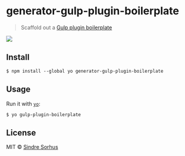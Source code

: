 # generator-gulp-plugin-boilerplate

> Scaffold out a [Gulp plugin boilerplate](https://github.com/sindresorhus/gulp-plugin-boilerplate)

![](screenshot.png)


## Install

```
$ npm install --global yo generator-gulp-plugin-boilerplate
```


## Usage

Run it with [`yo`](https://github.com/yeoman/yo):

```
$ yo gulp-plugin-boilerplate
```


## License

MIT © [Sindre Sorhus](https://sindresorhus.com)

